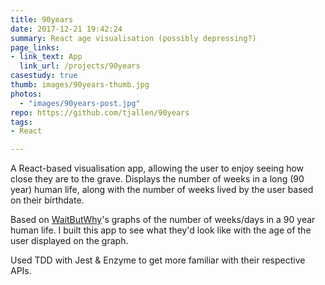```yaml
---
title: 90years
date: 2017-12-21 19:42:24
summary: React age visualisation (possibly depressing?)
page_links:
- link_text: App
  link_url: /projects/90years
casestudy: true
thumb: images/90years-thumb.jpg
photos:
  - "images/90years-post.jpg"
repo: https://github.com/tjallen/90years
tags:
- React

---
```


A React-based visualisation app, allowing the user to enjoy seeing how close they are to the grave. Displays the number of weeks in a long (90 year) human life, along with the number of weeks lived by the user based on their birthdate.

Based on <a title="WaitButWhy's Your Life in Weeks post" href="https://waitbutwhy.com/2014/05/life-weeks.html">WaitButWhy</a>'s graphs of the number of weeks/days in a 90 year human life. I built this app to see what they'd look like with the age of the user displayed on the graph.

Used TDD with Jest & Enzyme to get more familiar with their respective APIs.